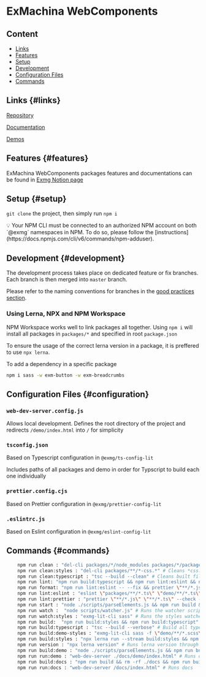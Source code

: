 # ExMachina WebComponents

## Content

- [Links](#links)
- [Features](#features)
- [Setup](#setup)
- [Development](#development)
- [Configuration Files](#configuration)
- [Commands](#commands)

## Links {#links}

[Repository](https://github.com/exmg/exmachina-web-components/)

[Documentation](https://exmg.github.io/exmachina-web-components)

[Demos](https://exmg.github.io/exmachina-web-components/demo/index.html)

## Features {#features}

ExMachina WebComponents packages features and documentations can be found in [Exmg Notion page](https://www.notion.so/exmachina/1396d2022f444059903bd1863e78c23d?v=5350291887d24646b67ac6b4b7c9202d)

## Setup {#setup}

`git clone` the project, then simply run `npm i`

<aside>
💡 Your NPM CLI must be connected to an authorized NPM account on both `@exmg` namespaces in NPM.
To do so, please follow the [instructions](https://docs.npmjs.com/cli/v6/commands/npm-adduser).

</aside>

## Development {#development}

The development process takes place on dedicated feature or fix branches.
Each branch is then merged into `master` branch.

Please refer to the naming conventions for branches in the [good practices section](https://www.notion.so/Branching-26261b1bd7f24a29ada41e59414159ac?pvs=21).

### Using Lerna, NPX and NPM Workspace

NPM Workspace works well to link packages all together.
Using `npm i` will install all packages in `packages/*` and specified in root `package.json`

To ensure the usage of the correct lerna version in a package, it is preffered to use `npx lerna`.

To add a dependency in a specific package

```bash
npm i sass -w exm-button -w exm-breadcrumbs
```

## Configuration Files {#configuration}

### `web-dev-server.config.js`

Allows local development. Defines the root directory of the project and redirects `/demo/index.html` into `/` for simplicity

### `tsconfig.json`

Based on Typescript configuration in `@exmg/ts-config-lit`

Includes paths of all packages and demo in order for Typscript to build each one individually

### `prettier.config.cjs`

Based on Prettier configuration in `@exmg/prettier-config-lit`

### `.eslintrc.js`

Based on Eslint configuration in `@exmg/eslint-config-lit`

## Commands {#commands}

```bash
    npm run clean : "del-cli packages/*/node_modules packages/*/package-lock.json && npm run clean:styles & npm run clean :typescript" # Cleans files
    npm run clean:styles : "del-cli packages/**/*-css.*" # Cleans *css.ts and *css.js files
    npm run clean:typescript : "tsc --build --clean" # Cleans built files from TS
    npm run lint: "npm run build:typescript && npm run lint:eslint && npm run lint:prettier" # Lint
    npm run format: "npm run lint:eslint -- --fix && prettier \"**/*.js\" \"**/*.ts\" --write --ignore-path .gitignore" # Fornat
    npm run lint:eslint : "eslint \"packages/**/*.ts\" \"demo/**/*.ts\"" # Eslint
    npm run lint:prettier : "prettier \"**/*.js\" \"**/*.ts\" --check --ignore-path .gitignore" # Prettier
    npm run start : "node ./scripts/parseElements.js && npm run build && concurrently --names watch # serve \"npm run watch\" \"web-dev-server --config ./web-dev-server.config.js\"" # Starts demos and watchers for components development
    npm run watch :  "node scripts/watcher.js" # Runs the watcher script
    npm run watch:styles : "exmg-lit-cli sass" # Runs the styles watcher
    npm run build:  "npm run build:styles && npm run build:typescript" # Builds the components and demos
    npm run build:typescript : "tsc --build --verbose" # Build all typescript in components and demos
    npm run build:demo-styles : "exmg-lit-cli sass -f \"demo/**/*.scss\"" # Builds the styles in the demos
    npm run build:styles : "npx lerna run --stream build:styles && npm run build:demo-styles" # Builds styles in components and demos
    npm run version : "npx lerna version" # Runs lerna version through NPX
    npm run build:demo : "node ./scripts/parseElements.js && npm run build && rollup --config ./rollup.config.js" # Builds demos entirely
    npm run run:demo : "web-dev-server ./docs/demo/index.html" # Runs demos
    npm run build:docs : "npm run build && rm -rf ./docs && npm run build:demo && ./node_modules/.bin/jsdoc -c ./jsdoc.conf.json -R README.md && node ./scripts/processDemoInDocumentation.js" # Builds docs
    npm run run:docs : "web-dev-server /docs/index.html" # Runs docs
```
